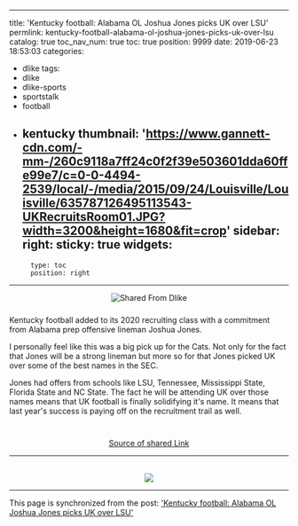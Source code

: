 
---
title: 'Kentucky football: Alabama OL Joshua Jones picks UK over LSU'
permlink: kentucky-football-alabama-ol-joshua-jones-picks-uk-over-lsu
catalog: true
toc_nav_num: true
toc: true
position: 9999
date: 2019-06-23 18:53:03
categories:
- dlike
tags:
- dlike
- dlike-sports
- sportstalk
- football
- kentucky
thumbnail: 'https://www.gannett-cdn.com/-mm-/260c9118a7ff24c0f2f39e503601dda60ffe99e7/c=0-0-4494-2539/local/-/media/2015/09/24/Louisville/Louisville/635787126495113543-UKRecruitsRoom01.JPG?width=3200&height=1680&fit=crop'
sidebar:
    right:
        sticky: true
widgets:
    -
        type: toc
        position: right
---


<center><img src='https://www.gannett-cdn.com/-mm-/260c9118a7ff24c0f2f39e503601dda60ffe99e7/c=0-0-4494-2539/local/-/media/2015/09/24/Louisville/Louisville/635787126495113543-UKRecruitsRoom01.JPG?width=3200&height=1680&fit=crop' alt='Shared From Dlike' /></center>  

#####

 Kentucky football added to its 2020 recruiting class with a commitment from Alabama prep offensive lineman Joshua Jones.

I personally feel like this was a big pick up for the Cats. Not only for the fact that Jones will be a strong lineman but more so for that Jones picked UK over some of the best names in the SEC. 

Jones had offers from schools like LSU, Tennessee, Mississippi State, Florida State and NC State. The fact he will be attending UK over those names means that UK football is finally solidifying it's name. It means that last year's success is paying off on the recruitment trail as well.   

#####

 <center><br><a href='https://www.courier-journal.com/story/sports/college/kentucky/2019/06/22/kentucky-football-alabama-ol-joshua-jones-picks-uk-over-lsu/1521831001/'>Source of shared Link</a><hr><br><a href='https://dlike.io/'><img src='https://dlike.io/images/dlike-logo.jpg'></a></center>

- - -

This page is synchronized from the post: ['Kentucky football: Alabama OL Joshua Jones picks UK over LSU'](https://steemit.com/@patrickulrich/kentucky-football-alabama-ol-joshua-jones-picks-uk-over-lsu)
